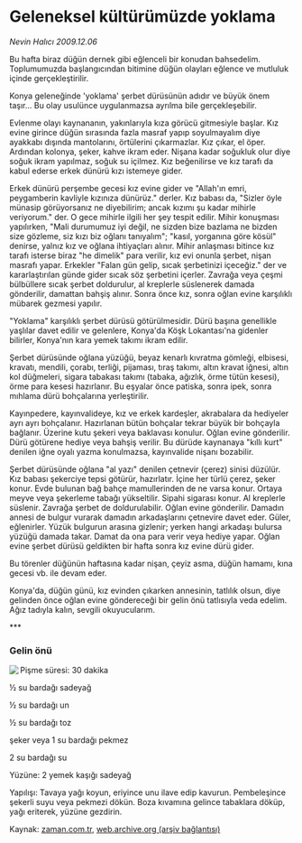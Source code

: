 # Geleneksel kültürümüzde yoklama

*Nevin Halıcı 2009.12.06*

<tr><td class="metin" colspan="2" style="padding-top: 20px; padding-left: 5px; ">Bu hafta biraz düğün dernek gibi eğlenceli bir konudan bahsedelim. Toplumumuzda başlangıcından bitimine düğün olayları eğlence ve mutluluk içinde gerçekleştirilir.</td></tr><tr><td class="metin" colspan="2" style="padding-top: 20px; padding-left: 5px; "><p>Konya geleneğinde 'yoklama' şerbet dürüsünün adıdır ve büyük önem taşır... Bu olay usulünce uygulanmazsa ayrılma bile gerçekleşebilir.
<p>Evlenme olayı kaynananın, yakınlarıyla kıza görücü gitmesiyle başlar. Kız evine girince düğün sırasında fazla masraf yapıp soyulmayalım diye ayakkabı dışında mantolarını, örtülerini çıkarmazlar. Kız çıkar, el öper. Ardından kolonya, şeker, kahve ikram eder. Nişana kadar soğukluk olur diye soğuk ikram yapılmaz, soğuk su içilmez. Kız beğenilirse ve kız tarafı da kabul ederse erkek dünürü kızı istemeye gider.
<p> Erkek dünürü perşembe gecesi kız evine gider ve "Allah'ın emri, peygamberin kavliyle kızınıza dünürüz." derler. Kız babası da, "Sizler öyle münasip görüyorsanız ne diyebilirim; ancak kızımı şu kadar mihirle veriyorum." der. O gece mihirle ilgili her şey tespit edilir. Mihir konuşması yapılırken, "Mali durumumuz iyi değil, ne sizden bize bazlama ne bizden size gözleme, siz kızı biz oğlanı tanıyalım"; "kasıl, yorganına göre kösül" denirse, yalnız kız ve oğlana ihtiyaçları alınır. Mihir anlaşması bitince kız tarafı isterse biraz "he dimelik" para verilir, kız evi onunla şerbet, nişan masrafı yapar. Erkekler "Falan gün gelip, sıcak şerbetinizi içeceğiz." der ve kararlaştırılan günde gider sıcak söz şerbetini içerler. Zavrağa veya çeşmi bülbüllere sıcak şerbet doldurulur, al kreplerle süslenerek damada gönderilir, damattan bahşiş alınır. Sonra önce kız, sonra oğlan evine karşılıklı mübarek gezmesi yapılır.
<p>"Yoklama" karşılıklı şerbet dürüsü götürülmesidir. Dürü başına genellikle yaşlılar davet edilir ve gelenlere, Konya'da Köşk Lokantası'na gidenler bilirler, Konya'nın kara yemek takımı ikram edilir.
<p>Şerbet dürüsünde oğlana yüzüğü, beyaz kenarlı kıvratma gömleği, elbisesi, kravatı, mendili, çorabı, terliği, pijaması, tıraş takımı, altın kravat iğnesi, altın kol düğmeleri, sigara tabakası takımı (tabaka, ağızlık, örme tütün kesesi), örme para kesesi hazırlanır. Bu eşyalar önce patiska, sonra ipek, sonra mıhlama dürü bohçalarına yerleştirilir.
<p>Kayınpedere, kayınvalideye, kız ve erkek kardeşler, akrabalara da hediyeler ayrı ayrı bohçalanır. Hazırlanan bütün bohçalar tekrar büyük bir bohçayla bağlanır. Üzerine kutu şekeri veya baklavası konulur. Oğlan evine gönderilir. Dürü götürene hediye veya bahşiş verilir. Bu dürüde kaynanaya "kıllı kurt" denilen iğne oyalı yazma konulmazsa, kayınvalide nişanı bozabilir.
<p>Şerbet dürüsünde oğlana "al yazı" denilen çetnevir (çerez) sinisi düzülür. Kız babası şekerciye tepsi götürür, hazırlatır. İçine her türlü çerez, şeker konur. Evde bulunan bağ bahçe mamullerinden de ne varsa konur. Ortaya meyve veya şekerleme tabağı yükseltilir. Sipahi sigarası konur. Al kreplerle süslenir. Zavrağa şerbet de doldurulabilir. Oğlan evine gönderilir. Damadın annesi de bulgur vurarak damadın arkadaşlarını çetnevire davet eder. Güler, eğlenirler. Yüzük bulgurun arasına gizlenir; yerken hangi arkadaşı bulursa yüzüğü damada takar. Damat da ona para verir veya hediye yapar. Oğlan evine şerbet dürüsü geldikten bir hafta sonra kız evine dürü gider. 
<p>Bu törenler düğünün haftasına kadar nişan, çeyiz asma, düğün hamamı, kına gecesi vb. ile devam eder.
<p>Konya'da, düğün günü, kız evinden çıkarken annesinin, tatlılık olsun, diye gelinden önce oğlan evine göndereceği bir gelin önü tatlısıyla veda edelim. Ağız tadıyla kalın, sevgili okuyucularım.
<p>***
<p><h3>Gelin önü</h3>
<p><img align="left" src="http://web.archive.org/web/20100110011238im_/http://medya.zaman.com.tr/2009/12/06/food.jpg"/> Pişme süresi: 30 dakika
<p>½ su bardağı sadeyağ
<p>½ su bardağı un
<p>½ su bardağı toz 
<p>şeker veya 1 su bardağı pekmez
<p>2 su bardağı su
<p>Yüzüne: 2 yemek kaşığı sadeyağ
<p>Yapılışı: Tavaya yağı koyun, eriyince unu ilave edip kavurun. Pembeleşince şekerli suyu veya pekmezi dökün. Boza kıvamına gelince tabaklara döküp, yağı eriterek, yüzüne gezdirin. <br/></p></p></p></p></p></p></p></p></p></p></p></p></p></p></p></p></p></p></p></td></tr>

Kaynak: [zaman.com.tr](http://zaman.com.tr/yazar.do?yazino=923801), [web.archive.org (arşiv bağlantısı)](http://web.archive.org/web/20100110011238/http://zaman.com.tr:80/yazar.do?yazino=923801)
